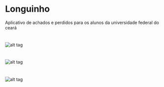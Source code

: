 # Longuinho
Aplicativo de achados e perdidos para os alunos da universidade federal do ceará
#
![alt tag](http://i.imgur.com/FITiqFB.png)
#
![alt tag](http://i.imgur.com/XAWNHsb.png)
#
![alt tag](http://i.imgur.com/FITiqFB.png)
